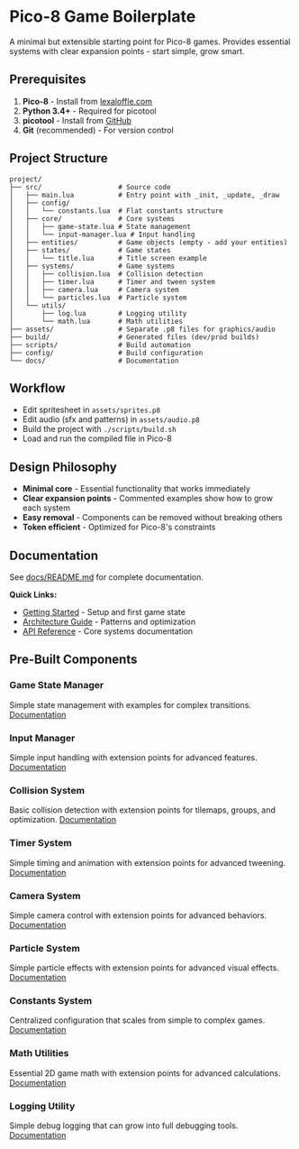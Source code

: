 # Pico-8 Game Boilerplate

A minimal but extensible starting point for Pico-8 games. Provides essential systems with clear expansion points - start simple, grow smart. 

## Prerequisites

1. **Pico-8** - Install from [lexaloffle.com](https://www.lexaloffle.com/pico-8.php)
2. **Python 3.4+** - Required for picotool
3. **picotool** - Install from [GitHub](https://github.com/dansanderson/picotool)
3. **Git** (recommended) - For version control

## Project Structure

```
project/
├── src/                   # Source code
│   ├── main.lua           # Entry point with _init, _update, _draw
│   ├── config/
│   │   └── constants.lua  # Flat constants structure
│   ├── core/              # Core systems
│   │   ├── game-state.lua # State management
│   │   └── input-manager.lua # Input handling
│   ├── entities/          # Game objects (empty - add your entities)
│   ├── states/            # Game states
│   │   └── title.lua      # Title screen example
│   ├── systems/           # Game systems
│   │   ├── collision.lua  # Collision detection
│   │   ├── timer.lua      # Timer and tween system
│   │   ├── camera.lua     # Camera system
│   │   └── particles.lua  # Particle system
│   └── utils/
│       ├── log.lua        # Logging utility
│       └── math.lua       # Math utilities
├── assets/                # Separate .p8 files for graphics/audio
├── build/                 # Generated files (dev/prod builds)
├── scripts/               # Build automation
├── config/                # Build configuration
└── docs/                  # Documentation
```


## Workflow

- Edit spritesheet in `assets/sprites.p8`
- Edit audio (sfx and patterns) in `assets/audio.p8`
- Build the project with `./scripts/build.sh`
- Load and run the compiled file in Pico-8

## Design Philosophy

- **Minimal core** - Essential functionality that works immediately
- **Clear expansion points** - Commented examples show how to grow each system
- **Easy removal** - Components can be removed without breaking others
- **Token efficient** - Optimized for Pico-8's constraints

## Documentation

See [docs/README.md](docs/README.md) for complete documentation.

**Quick Links:**
- [Getting Started](docs/getting-started.md) - Setup and first game state
- [Architecture Guide](docs/architecture.md) - Patterns and optimization
- [API Reference](docs/api/) - Core systems documentation

## Pre-Built Components

### Game State Manager
Simple state management with examples for complex transitions. [Documentation](docs/api/game-state.md)

### Input Manager
Simple input handling with extension points for advanced features. [Documentation](docs/api/input-manager.md)

### Collision System
Basic collision detection with extension points for tilemaps, groups, and optimization. [Documentation](docs/api/collision.md)

### Timer System
Simple timing and animation with extension points for advanced tweening. [Documentation](docs/api/timer.md)

### Camera System
Simple camera control with extension points for advanced behaviors. [Documentation](docs/api/camera.md)

### Particle System
Simple particle effects with extension points for advanced visual effects. [Documentation](docs/api/particles.md)

### Constants System
Centralized configuration that scales from simple to complex games. [Documentation](docs/api/constants.md)

### Math Utilities
Essential 2D game math with extension points for advanced calculations. [Documentation](docs/api/math.md)

### Logging Utility
Simple debug logging that can grow into full debugging tools. [Documentation](docs/api/logging.md)
